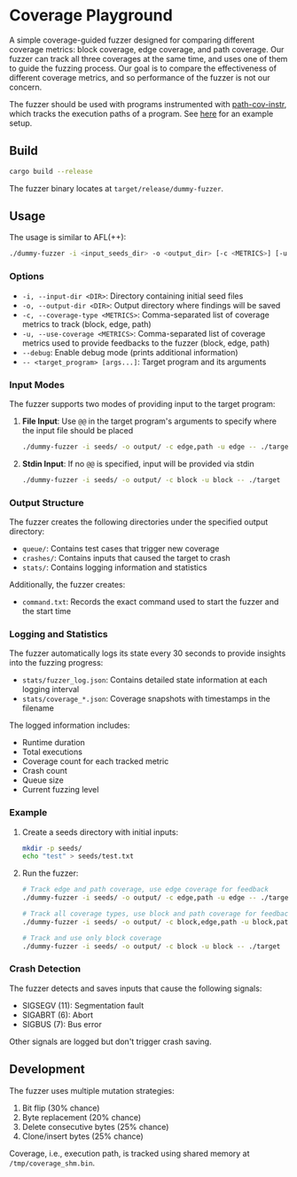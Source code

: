 # Coverage Playground

A simple coverage-guided fuzzer designed for comparing different coverage metrics: block coverage, edge coverage, and path coverage. Our fuzzer can track all three coverages at the same time, and uses one of them to guide the fuzzing process. Our goal is to compare the effectiveness of different coverage metrics, and so performance of the fuzzer is not our concern.

The fuzzer should be used with programs instrumented with [path-cov-instr](https://github.com/fEst1ck/path-cov-instr), which tracks the execution paths of a program. See [here](https://github.com/fEst1ck/coverage-playground-playground) for an example setup.

## Build

```bash
cargo build --release
```

The fuzzer binary locates at `target/release/dummy-fuzzer`.

## Usage

The usage is similar to AFL(++):

```bash
./dummy-fuzzer -i <input_seeds_dir> -o <output_dir> [-c <METRICS>] [-u <METRICS>] -- <target_program> [target_args...]
```

### Options

- `-i, --input-dir <DIR>`: Directory containing initial seed files
- `-o, --output-dir <DIR>`: Output directory where findings will be saved
- `-c, --coverage-type <METRICS>`: Comma-separated list of coverage metrics to track (block, edge, path)
- `-u, --use-coverage <METRICS>`: Comma-separated list of coverage metrics used to provide feedbacks to the fuzzer (block, edge, path)
- `--debug`: Enable debug mode (prints additional information)
- `-- <target_program> [args...]`: Target program and its arguments

### Input Modes

The fuzzer supports two modes of providing input to the target program:

1. **File Input**: Use `@@` in the target program's arguments to specify where the input file should be placed
   ```bash
   ./dummy-fuzzer -i seeds/ -o output/ -c edge,path -u edge -- ./target -f @@
   ```

2. **Stdin Input**: If no `@@` is specified, input will be provided via stdin
   ```bash
   ./dummy-fuzzer -i seeds/ -o output/ -c block -u block -- ./target
   ```

### Output Structure

The fuzzer creates the following directories under the specified output directory:

- `queue/`: Contains test cases that trigger new coverage
- `crashes/`: Contains inputs that caused the target to crash
- `stats/`: Contains logging information and statistics

Additionally, the fuzzer creates:
- `command.txt`: Records the exact command used to start the fuzzer and the start time

### Logging and Statistics

The fuzzer automatically logs its state every 30 seconds to provide insights into the fuzzing progress:

- `stats/fuzzer_log.json`: Contains detailed state information at each logging interval
- `stats/coverage_*.json`: Coverage snapshots with timestamps in the filename

The logged information includes:
- Runtime duration
- Total executions
- Coverage count for each tracked metric
- Crash count
- Queue size
- Current fuzzing level

### Example

1. Create a seeds directory with initial inputs:
   ```bash
   mkdir -p seeds/
   echo "test" > seeds/test.txt
   ```

2. Run the fuzzer:
   ```bash
   # Track edge and path coverage, use edge coverage for feedback
   ./dummy-fuzzer -i seeds/ -o output/ -c edge,path -u edge -- ./target -f @@

   # Track all coverage types, use block and path coverage for feedback
   ./dummy-fuzzer -i seeds/ -o output/ -c block,edge,path -u block,path -- ./target -f @@

   # Track and use only block coverage
   ./dummy-fuzzer -i seeds/ -o output/ -c block -u block -- ./target
   ```

### Crash Detection

The fuzzer detects and saves inputs that cause the following signals:
- SIGSEGV (11): Segmentation fault
- SIGABRT (6): Abort
- SIGBUS (7): Bus error

Other signals are logged but don't trigger crash saving.

## Development

The fuzzer uses multiple mutation strategies:
1. Bit flip (30% chance)
2. Byte replacement (20% chance)
3. Delete consecutive bytes (25% chance)
4. Clone/insert bytes (25% chance)

Coverage, i.e., execution path, is tracked using shared memory at `/tmp/coverage_shm.bin`. 